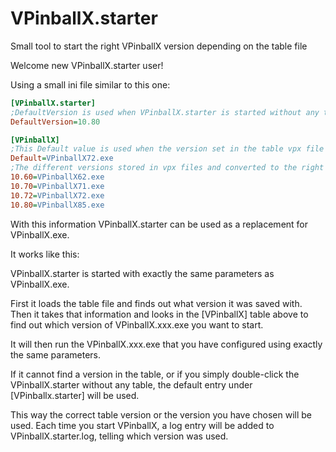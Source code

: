 # VPinballX.starter
Small tool to start the right VPinballX version depending on the table file

Welcome new VPinballX.starter user!

Using a small ini file similar to this one:

``` ini
[VPinballX.starter]
;DefaultVersion is used when VPinballX.starter is started without any table vpx file parameter.
DefaultVersion=10.80

[VPinballX]
;This Default value is used when the version set in the table vpx file isn't configured below.
Default=VPinballX72.exe
;The different versions stored in vpx files and converted to the right VPinballX.exe
10.60=VPinballX62.exe
10.70=VPinballX71.exe
10.72=VPinballX72.exe
10.80=VPinballX85.exe
```

With this information VPinballX.starter can be used as a replacement for VPinballX.exe.

It works like this:

VPinballX.starter is started with exactly the same parameters as VPinballX.exe.

First it loads the table file and finds out what version it was saved with. Then it takes that information
and looks in the [VPinballX] table above to find out which version of VPinballX.xxx.exe you want to start.

It will then run the VPinballX.xxx.exe that you have configured using exactly the same parameters.

If it cannot find a version in the table, or if you simply double-click the VPinballX.starter without any table,
the default entry under [VPinballx.starter] will be used.

This way the correct table version or the version you have chosen will be used.
Each time you start VPinballX, a log entry will be added to VPinballX.starter.log, telling which version was used.
